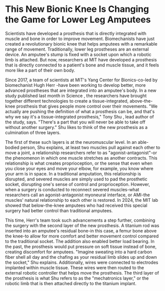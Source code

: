 # This New Bionic Knee Is Changing the Game for Lower Leg Amputees

Scientists have developed a prosthesis that is directly integrated with muscle and bone in order to improve movement. Biomechanists have just created a revolutionary bionic knee that helps amputees with a remarkable range of movement. Traditionally, lower leg prostheses are an external device. An amputee's stump is fixed with a socket upon which a robotic limb is attached. But now, researchers at MIT have developed a prosthesis that is directly connected to a patient's bone and muscle tissue, and it feels more like a part of their own body.

Since 2017, a team of scientists at MIT's Yang Center for Bionics-co-led by biomechanist Hugh Herr -have been working to develop better, more advanced prostheses that are integrated into an amputee's body. In a new study published last month in Science , the researchers have brought together different technologies to create a tissue-integrated, above-the-knee prosthesis that gives people more control over their movements. "We actually are pushing the definition of what a prosthesis can be, and that's why we say it's a tissue-integrated prosthesis," Tony Shu , lead author of the study, says. "There's a part that you will never be able to take off without another surgery." Shu likes to think of the new prosthesis as a culmination of three layers.

The first of these such layers is at the neuromuscular level. In an able-bodied person, Shu explains, at least two muscles pull against each other to move a joint, a relationship researchers refer to as "agonist-antagonist"-or the phenomenon in which one muscle stretches as another contracts. This relationship is what creates proprioception, or the sense that even when you close your eyes and move your elbow, for example, you know where your arm is in space. In a traditional amputation, this relationship is disrupted, and severed muscles are simply used to pad the prosthetic socket, disrupting one's sense of control and proprioception. However, when a surgery is conducted to reconnect severed muscles-what researchers call an agonist-antagonist myoneural interface, or AMI-the muscles' natural relationship to each other is restored. In 2024, the MIT lab showed that below-the-knee amputees who had received this special surgery had better control than traditional amputees.

This time, Herr's team took such advancements a step further, combining the surgery with the second layer of the new prosthesis. A titanium rod was inserted into an amputee's residual bone-in this case, a femur bone above the knee-to allow for more comfort and better movement control compared to the traditional socket. The addition also enabled better load bearing. In the past, the prosthesis would put pressure on soft tissue instead of bone, creating discomfort for amputees. "Imagine sweating into a hard carbon fiber shell all day and the chafing as your residual limb slides up and down the socket," Shu explains. Additionally, wires were connected to electrodes implanted within muscle tissue. These wires were then routed to the external robotic controller that helps move the prosthesis. The third layer of the prosthesis is what Shu refers to as the "mechatronics layer," or the robotic limb that is then attached directly to the titanium implant.
